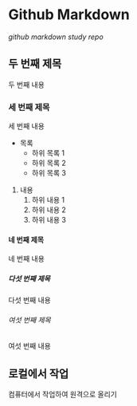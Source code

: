 # Github Markdown
*github markdown study repo*

## 두 번째 제목
두 번째 내용

### 세 번째 제목
세 번째 내용

- 목록
  - 하위 목록 1
  - 하위 목록 2
  - 하위 목록 3
 
 1. 내용
    1. 하위 내용 1
    2. 하위 내용 2
    3. 하위 내용 3

#### 네 번째 제목
네 번째 내용

##### 다섯 번째 제목
다섯 번째 내용

###### 여섯 번째 제목
여섯 번째 내용

## 로컬에서 작업
컴퓨터에서 작업하여 원격으로 올리기